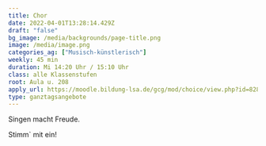 ```yaml
---
title: Chor
date: 2022-04-01T13:28:14.429Z
draft: "false"
bg_image: /media/backgrounds/page-title.png
image: /media/image.png
categories_ag: ["Musisch-künstlerisch"]
weekly: 45 min
duration: Mi 14:20 Uhr / 15:10 Uhr
class: alle Klassenstufen
root: Aula u. 208
apply_url: https://moodle.bildung-lsa.de/gcg/mod/choice/view.php?id=828
type: ganztagsangebote
---
```

Singen macht Freude.

Stimm` mit ein!
